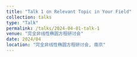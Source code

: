 ```yaml
---
title: "Talk 1 on Relevant Topic in Your Field"
collection: talks
type: "Talk"
permalink: /talks/2024-04-01-talk-1
venue: "完全非线性椭圆方程研讨会"
date: 2024/04
location: "完全非线性椭圆方程研讨会, 南京"
---
```


<!-- 
This is a description of your talk, which is a markdown files that can be all markdown-ified like any other post. Yay markdown! -->
